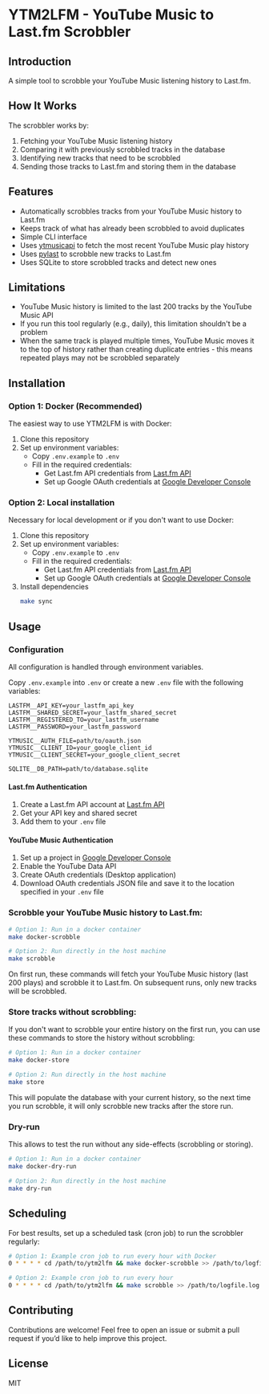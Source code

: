 # YTM2LFM - YouTube Music to Last.fm Scrobbler

## Introduction

A simple tool to scrobble your YouTube Music listening history to Last.fm.

## How It Works

The scrobbler works by:
1. Fetching your YouTube Music listening history
2. Comparing it with previously scrobbled tracks in the database
3. Identifying new tracks that need to be scrobbled
4. Sending those tracks to Last.fm and storing them in the database

## Features

- Automatically scrobbles tracks from your YouTube Music history to Last.fm
- Keeps track of what has already been scrobbled to avoid duplicates
- Simple CLI interface
- Uses [ytmusicapi](https://github.com/sigma67/ytmusicapi) to fetch the most recent YouTube Music play history
- Uses [pylast](https://github.com/pylast/pylast) to scrobble new tracks to Last.fm
- Uses SQLite to store scrobbled tracks and detect new ones

## Limitations

- YouTube Music history is limited to the last 200 tracks by the YouTube Music API
- If you run this tool regularly (e.g., daily), this limitation shouldn't be a problem
- When the same track is played multiple times, YouTube Music moves it to the top of history rather than creating duplicate entries - this means repeated plays may not be scrobbled separately

## Installation

### Option 1: Docker (Recommended)

The easiest way to use YTM2LFM is with Docker:

1. Clone this repository
2. Set up environment variables:
   - Copy `.env.example` to `.env`
   - Fill in the required credentials:
     - Get Last.fm API credentials from [Last.fm API](https://www.last.fm/api/account/create)
     - Set up Google OAuth credentials at [Google Developer Console](https://console.developers.google.com)

### Option 2: Local installation

Necessary for local development or if you don't want to use Docker:

1. Clone this repository
2. Set up environment variables:
   - Copy `.env.example` to `.env`
   - Fill in the required credentials:
     - Get Last.fm API credentials from [Last.fm API](https://www.last.fm/api/account/create)
     - Set up Google OAuth credentials at [Google Developer Console](https://console.developers.google.com)
3. Install dependencies
   ```bash
   make sync
   ```

## Usage

### Configuration

All configuration is handled through environment variables.

Copy `.env.example` into `.env` or create a new `.env` file with the following variables:

```
LASTFM__API_KEY=your_lastfm_api_key
LASTFM__SHARED_SECRET=your_lastfm_shared_secret
LASTFM__REGISTERED_TO=your_lastfm_username
LASTFM__PASSWORD=your_lastfm_password

YTMUSIC__AUTH_FILE=path/to/oauth.json
YTMUSIC__CLIENT_ID=your_google_client_id
YTMUSIC__CLIENT_SECRET=your_google_client_secret

SQLITE__DB_PATH=path/to/database.sqlite
```

#### Last.fm Authentication

1. Create a Last.fm API account at [Last.fm API](https://www.last.fm/api/account/create)
2. Get your API key and shared secret
3. Add them to your `.env` file

#### YouTube Music Authentication

1. Set up a project in [Google Developer Console](https://console.developers.google.com)
2. Enable the YouTube Data API
3. Create OAuth credentials (Desktop application)
4. Download OAuth credentials JSON file and save it to the location specified in your `.env` file

### Scrobble your YouTube Music history to Last.fm:

```bash
# Option 1: Run in a docker container
make docker-scrobble

# Option 2: Run directly in the host machine
make scrobble
```

On first run, these commands will fetch your YouTube Music history (last 200 plays) and scrobble it to Last.fm. On subsequent runs, only new tracks will be scrobbled.

### Store tracks without scrobbling:

If you don't want to scrobble your entire history on the first run, you can use these commands to store the history without scrobbling:

```bash
# Option 1: Run in a docker container
make docker-store

# Option 2: Run directly in the host machine
make store
```

This will populate the database with your current history, so the next time you run scrobble, it will only scrobble new tracks after the store run.

### Dry-run

This allows to test the run without any side-effects (scrobbling or storing).

```bash
# Option 1: Run in a docker container
make docker-dry-run

# Option 2: Run directly in the host machine
make dry-run
```

## Scheduling

For best results, set up a scheduled task (cron job) to run the scrobbler regularly:

```bash
# Option 1: Example cron job to run every hour with Docker
0 * * * * cd /path/to/ytm2lfm && make docker-scrobble >> /path/to/logfile.log 2>&1

# Option 2: Example cron job to run every hour
0 * * * * cd /path/to/ytm2lfm && make scrobble >> /path/to/logfile.log 2>&1
```

## Contributing

Contributions are welcome! Feel free to open an issue or submit a pull request if you’d like to help improve this project.

## License

MIT
